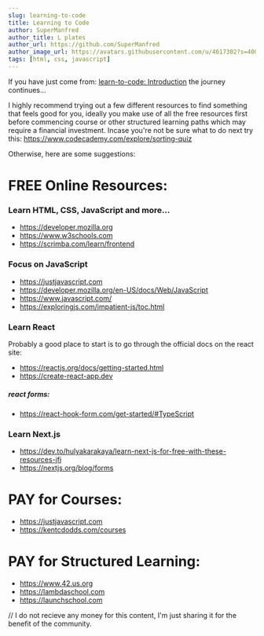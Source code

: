 ```yaml
---
slug: learning-to-code
title: Learning to Code
author: SuperManfred
author_title: L plates
author_url: https://github.com/SuperManfred
author_image_url: https://avatars.githubusercontent.com/u/4617302?s=400&u=feb0ba66d6f6e7169077d2a3fd9f9e3dc7ca8a2f&v=4
tags: [html, css, javascript]
---
```


If you have just come from: [learn-to-code: Introduction](/docs/) the journey continues...

I highly recommend trying out a few different resources to find something that feels good for you, ideally you make use of all the free resources first before commencing course or other structured learning paths which may require a financial investment. Incase you're not be sure what to do next try this: https://www.codecademy.com/explore/sorting-quiz

Otherwise, here are some suggestions:

# FREE Online Resources:

### Learn HTML, CSS, JavaScript and more...

- https://developer.mozilla.org
- https://www.w3schools.com
- https://scrimba.com/learn/frontend

### Focus on JavaScript

- https://justjavascript.com
- https://developer.mozilla.org/en-US/docs/Web/JavaScript
- https://www.javascript.com/
- https://exploringjs.com/impatient-js/toc.html

### Learn React

Probably a good place to start is to go through the official docs on the react site:

- https://reactjs.org/docs/getting-started.html
- https://create-react-app.dev

##### react forms:

- https://react-hook-form.com/get-started/#TypeScript

### Learn Next.js

- https://dev.to/hulyakarakaya/learn-next-js-for-free-with-these-resources-jfi
- https://nextjs.org/blog/forms

# PAY for Courses:

- https://justjavascript.com
- https://kentcdodds.com/courses

# PAY for Structured Learning:

- https://www.42.us.org
- https://lambdaschool.com
- https://launchschool.com

// I do not recieve any money for this content, I'm just sharing it for the benefit of the community.
